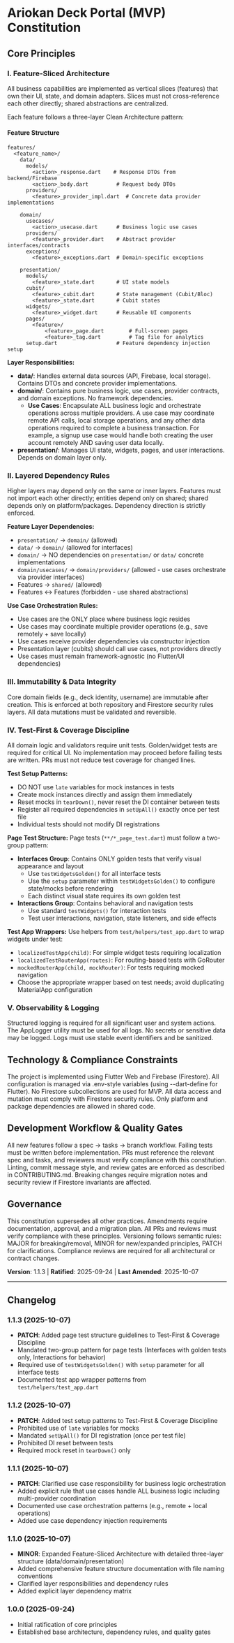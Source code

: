 
<!--
Sync Impact Report
Version change: 1.0.0 → 1.1.0
Modified principles: I (Feature-Sliced Architecture), II (Layered Dependency Rules)
Added sections: Feature Structure diagram, Layer Responsibilities, Feature Layer Dependencies, Changelog
Removed sections: None
Templates requiring updates: ✅ All future features must follow data/domain/presentation structure
Follow-up TODOs: Migrate existing features (auth_login, auth_signup) to new structure
-->

# Ariokan Deck Portal (MVP) Constitution

## Core Principles


### I. Feature-Sliced Architecture
All business capabilities are implemented as vertical slices (features) that own their UI, state, and domain adapters. Slices must not cross-reference each other directly; shared abstractions are centralized.

Each feature follows a three-layer Clean Architecture pattern:

#### Feature Structure
```
features/
  <feature_name>/
    data/
      models/
        <action>_response.dart    # Response DTOs from backend/Firebase
        <action>_body.dart         # Request body DTOs
      providers/
        <feature>_provider_impl.dart  # Concrete data provider implementations
    
    domain/
      usecases/
        <action>_usecase.dart      # Business logic use cases
      providers/
        <feature>_provider.dart    # Abstract provider interfaces/contracts
      exceptions/
        <feature>_exceptions.dart  # Domain-specific exceptions
    
    presentation/
      models/
        <feature>_state.dart       # UI state models
      cubit/
        <feature>_cubit.dart       # State management (Cubit/Bloc)
        <feature>_state.dart       # Cubit states
      widgets/
        <feature>_widget.dart      # Reusable UI components
      pages/
        <feature>/
            <feature>_page.dart        # Full-screen pages
            <feature>_tag.dart         # Tag file for analytics
      setup.dart                   # Feature dependency injection setup
```

**Layer Responsibilities:**
- **data/**: Handles external data sources (API, Firebase, local storage). Contains DTOs and concrete provider implementations.
- **domain/**: Contains pure business logic, use cases, provider contracts, and domain exceptions. No framework dependencies.
  - **Use Cases**: Encapsulate ALL business logic and orchestrate operations across multiple providers. A use case may coordinate remote API calls, local storage operations, and any other data operations required to complete a business transaction. For example, a signup use case would handle both creating the user account remotely AND saving user data locally.
- **presentation/**: Manages UI state, widgets, pages, and user interactions. Depends on domain layer only.

### II. Layered Dependency Rules
Higher layers may depend only on the same or inner layers. Features must not import each other directly; entities depend only on shared; shared depends only on platform/packages. Dependency direction is strictly enforced.

**Feature Layer Dependencies:**
- `presentation/` → `domain/` (allowed)
- `data/` → `domain/` (allowed for interfaces)
- `domain/` → NO dependencies on `presentation/` or `data/` concrete implementations
- `domain/usecases/` → `domain/providers/` (allowed - use cases orchestrate via provider interfaces)
- Features → `shared/` (allowed)
- Features ↔ Features (forbidden - use shared abstractions)

**Use Case Orchestration Rules:**
- Use cases are the ONLY place where business logic resides
- Use cases may coordinate multiple provider operations (e.g., save remotely + save locally)
- Use cases receive provider dependencies via constructor injection
- Presentation layer (cubits) should call use cases, not providers directly
- Use cases must remain framework-agnostic (no Flutter/UI dependencies)

### III. Immutability & Data Integrity
Core domain fields (e.g., deck identity, username) are immutable after creation. This is enforced at both repository and Firestore security rules layers. All data mutations must be validated and reversible.

### IV. Test-First & Coverage Discipline
All domain logic and validators require unit tests. Golden/widget tests are required for critical UI. No implementation may proceed before failing tests are written. PRs must not reduce test coverage for changed lines.

**Test Setup Patterns:**
- DO NOT use `late` variables for mock instances in tests
- Create mock instances directly and assign them immediately
- Reset mocks in `tearDown()`, never reset the DI container between tests
- Register all required dependencies in `setUpAll()` exactly once per test file
- Individual tests should not modify DI registrations

**Page Test Structure:**
Page tests (`**/*_page_test.dart`) must follow a two-group pattern:
- **Interfaces Group**: Contains ONLY golden tests that verify visual appearance and layout
  - Use `testWidgetsGolden()` for all interface tests
  - Use the `setup` parameter within `testWidgetsGolden()` to configure state/mocks before rendering
  - Each distinct visual state requires its own golden test
- **Interactions Group**: Contains behavioral and navigation tests
  - Use standard `testWidgets()` for interaction tests
  - Test user interactions, navigation, state listeners, and side effects

**Test App Wrappers:**
Use helpers from `test/helpers/test_app.dart` to wrap widgets under test:
- `localizedTestApp(child)`: For simple widget tests requiring localization
- `localizedTestRouterApp(routes)`: For routing-based tests with GoRouter
- `mockedRouterApp(child, mockRouter)`: For tests requiring mocked navigation
- Choose the appropriate wrapper based on test needs; avoid duplicating MaterialApp configuration

### V. Observability & Logging
Structured logging is required for all significant user and system actions. The AppLogger utility must be used for all logs. No secrets or sensitive data may be logged. Logs must use stable event identifiers and be sanitized.



## Technology & Compliance Constraints

The project is implemented using Flutter Web and Firebase (Firestore). All configuration is managed via .env-style variables (using --dart-define for Flutter). No Firestore subcollections are used for MVP. All data access and mutation must comply with Firestore security rules. Only platform and package dependencies are allowed in shared code.


## Development Workflow & Quality Gates

All new features follow a spec → tasks → branch workflow. Failing tests must be written before implementation. PRs must reference the relevant spec and tasks, and reviewers must verify compliance with this constitution. Linting, commit message style, and review gates are enforced as described in CONTRIBUTING.md. Breaking changes require migration notes and security review if Firestore invariants are affected.

## Governance

This constitution supersedes all other practices. Amendments require documentation, approval, and a migration plan. All PRs and reviews must verify compliance with these principles. Versioning follows semantic rules: MAJOR for breaking/removal, MINOR for new/expanded principles, PATCH for clarifications. Compliance reviews are required for all architectural or contract changes.

**Version**: 1.1.3 | **Ratified**: 2025-09-24 | **Last Amended**: 2025-10-07

---

## Changelog

### 1.1.3 (2025-10-07)
- **PATCH**: Added page test structure guidelines to Test-First & Coverage Discipline
- Mandated two-group pattern for page tests (Interfaces with golden tests only, Interactions for behavior)
- Required use of `testWidgetsGolden()` with `setup` parameter for all interface tests
- Documented test app wrapper patterns from `test/helpers/test_app.dart`

### 1.1.2 (2025-10-07)
- **PATCH**: Added test setup patterns to Test-First & Coverage Discipline
- Prohibited use of `late` variables for mocks
- Mandated `setUpAll()` for DI registration (once per test file)
- Prohibited DI reset between tests
- Required mock reset in `tearDown()` only

### 1.1.1 (2025-10-07)
- **PATCH**: Clarified use case responsibility for business logic orchestration
- Added explicit rule that use cases handle ALL business logic including multi-provider coordination
- Documented use case orchestration patterns (e.g., remote + local operations)
- Added use case dependency injection requirements

### 1.1.0 (2025-10-07)
- **MINOR**: Expanded Feature-Sliced Architecture with detailed three-layer structure (data/domain/presentation)
- Added comprehensive feature structure documentation with file naming conventions
- Clarified layer responsibilities and dependency rules
- Added explicit layer dependency matrix

### 1.0.0 (2025-09-24)
- Initial ratification of core principles
- Established base architecture, dependency rules, and quality gates